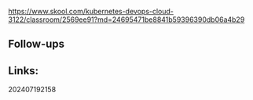 https://www.skool.com/kubernetes-devops-cloud-3122/classroom/2569ee91?md=24695471be8841b59396390db06a4b29


## Follow-ups


## Links: 



202407192158
